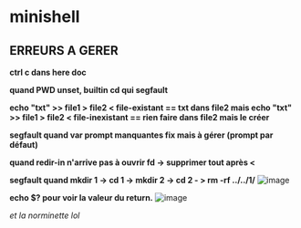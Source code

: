 # minishell

## ERREURS A GERER

**ctrl c dans here doc**

**quand PWD unset, builtin cd qui segfault**

**echo "txt" >> file1 > file2 < file-existant == txt dans file2
mais echo "txt" >> file1 > file2 < file-inexistant == rien faire dans file2 mais le créer**

**segfault quand var prompt manquantes fix mais à gérer (prompt par défaut)**

**quand redir-in n'arrive pas à ouvrir fd -> supprimer tout après <**

**segfault quand mkdir 1 -> cd 1 -> mkdir 2 -> cd 2 - > rm -rf ../../1/**
![image](https://cdn.discordapp.com/attachments/856902451403423745/969592169881026610/unknown.png)

**echo $? pour voir la valeur du return.**
![image](https://cdn.discordapp.com/attachments/856902451403423745/969613000052994068/unknown.png)

_et la norminette lol_
